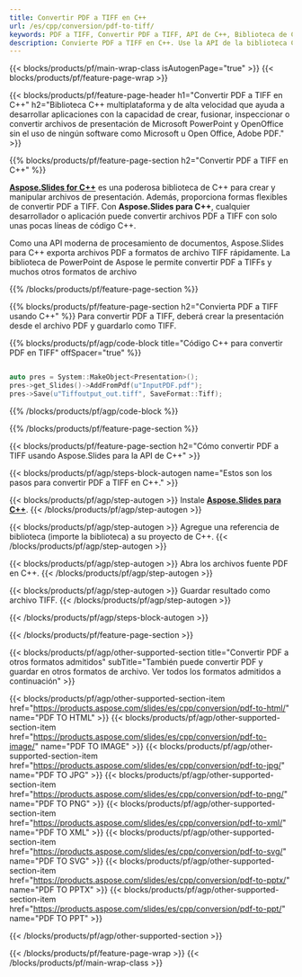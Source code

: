 ```yaml
---
title: Convertir PDF a TIFF en C++
url: /es/cpp/conversion/pdf-to-tiff/
keywords: PDF a TIFF, Convertir PDF a TIFF, API de C++, Biblioteca de C++, PDF, TIFF
description: Convierte PDF a TIFF en C++. Use la API de la biblioteca C++ para convertir archivos PDF a TIFF
---
```


{{< blocks/products/pf/main-wrap-class isAutogenPage="true" >}}
{{< blocks/products/pf/feature-page-wrap >}}

{{< blocks/products/pf/feature-page-header h1="Convertir PDF a TIFF en C++" h2="Biblioteca C++ multiplataforma y de alta velocidad que ayuda a desarrollar aplicaciones con la capacidad de crear, fusionar, inspeccionar o convertir archivos de presentación de Microsoft PowerPoint y OpenOffice sin el uso de ningún software como Microsoft u Open Office, Adobe PDF." >}}

{{% blocks/products/pf/feature-page-section h2="Convertir PDF a TIFF en C++" %}}

[**Aspose.Slides for C++**](https://products.aspose.com/slides/es/cpp/) es una poderosa biblioteca de C++ para crear y manipular archivos de presentación. Además, proporciona formas flexibles de convertir PDF a TIFF. Con **Aspose.Slides para C++**, cualquier desarrollador o aplicación puede convertir archivos PDF a TIFF con solo unas pocas líneas de código C++.

Como una API moderna de procesamiento de documentos, Aspose.Slides para C++ exporta archivos PDF a formatos de archivo TIFF rápidamente. La biblioteca de PowerPoint de Aspose le permite convertir PDF a TIFFs y muchos otros formatos de archivo

{{% /blocks/products/pf/feature-page-section %}}

{{% blocks/products/pf/feature-page-section  h2="Convierta PDF a TIFF usando C++" %}}
Para convertir PDF a TIFF, deberá crear la presentación desde el archivo PDF y guardarlo como TIFF.

{{% blocks/products/pf/agp/code-block title="Código C++ para convertir PDF en TIFF" offSpacer="true" %}}

```cpp

auto pres = System::MakeObject<Presentation>();
pres->get_Slides()->AddFromPdf(u"InputPDF.pdf");
pres->Save(u"Tiffoutput_out.tiff", SaveFormat::Tiff);

```


{{% /blocks/products/pf/agp/code-block %}}

{{% /blocks/products/pf/feature-page-section %}}

{{< blocks/products/pf/feature-page-section  h2="Cómo convertir PDF a TIFF usando Aspose.Slides para la API de C++" >}}

{{< blocks/products/pf/agp/steps-block-autogen name="Estos son los pasos para convertir PDF a TIFF en C++." >}}

{{< blocks/products/pf/agp/step-autogen >}}
Instale [**Aspose.Slides para C++**](https://products.aspose.com/slides/es/cpp/).
{{< /blocks/products/pf/agp/step-autogen >}}

{{< blocks/products/pf/agp/step-autogen >}}
Agregue una referencia de biblioteca (importe la biblioteca) a su proyecto de C++.
{{< /blocks/products/pf/agp/step-autogen >}}

{{< blocks/products/pf/agp/step-autogen >}}
Abra los archivos fuente PDF en C++.
{{< /blocks/products/pf/agp/step-autogen >}}

{{< blocks/products/pf/agp/step-autogen >}}
Guardar resultado como archivo TIFF.
{{< /blocks/products/pf/agp/step-autogen >}}

{{< /blocks/products/pf/agp/steps-block-autogen >}}

{{< /blocks/products/pf/feature-page-section >}}

{{< blocks/products/pf/agp/other-supported-section title="Convertir PDF a otros formatos admitidos" subTitle="También puede convertir PDF y guardar en otros formatos de archivo. Ver todos los formatos admitidos a continuación" >}}

{{< blocks/products/pf/agp/other-supported-section-item href="https://products.aspose.com/slides/es/cpp/conversion/pdf-to-html/" name="PDF TO HTML" >}}
{{< blocks/products/pf/agp/other-supported-section-item href="https://products.aspose.com/slides/es/cpp/conversion/pdf-to-image/" name="PDF TO IMAGE" >}}
{{< blocks/products/pf/agp/other-supported-section-item href="https://products.aspose.com/slides/es/cpp/conversion/pdf-to-jpg/" name="PDF TO JPG" >}}
{{< blocks/products/pf/agp/other-supported-section-item href="https://products.aspose.com/slides/es/cpp/conversion/pdf-to-png/" name="PDF TO PNG" >}}
{{< blocks/products/pf/agp/other-supported-section-item href="https://products.aspose.com/slides/es/cpp/conversion/pdf-to-xml/" name="PDF TO XML" >}}
{{< blocks/products/pf/agp/other-supported-section-item href="https://products.aspose.com/slides/es/cpp/conversion/pdf-to-svg/" name="PDF TO SVG" >}}
{{< blocks/products/pf/agp/other-supported-section-item href="https://products.aspose.com/slides/es/cpp/conversion/pdf-to-pptx/" name="PDF TO PPTX" >}}
{{< blocks/products/pf/agp/other-supported-section-item href="https://products.aspose.com/slides/es/cpp/conversion/pdf-to-ppt/" name="PDF TO PPT" >}}


{{< /blocks/products/pf/agp/other-supported-section >}}

{{< /blocks/products/pf/feature-page-wrap >}}
{{< /blocks/products/pf/main-wrap-class >}}